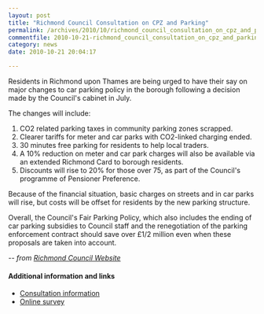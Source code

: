 ```yaml
---
layout: post
title: "Richmond Council Consultation on CPZ and Parking"
permalink: /archives/2010/10/richmond_council_consultation_on_cpz_and_parking.html
commentfile: 2010-10-21-richmond_council_consultation_on_cpz_and_parking
category: news
date: 2010-10-21 20:04:17

---
```


Residents in Richmond upon Thames are being urged to have their say on major changes to car parking policy in the borough following a decision made by the Council's cabinet in July.

The changes will include:

1.  CO2 related parking taxes in community parking zones scrapped.
2.  Clearer tariffs for meter and car parks with CO2-linked charging ended.
3.  30 minutes free parking for residents to help local traders.
4.  A 10% reduction on meter and car park charges will also be available via an extended Richmond Card to borough residents.
5.  Discounts will rise to 20% for those over 75, as part of the Council's programme of Pensioner Preference.

Because of the financial situation, basic charges on streets and in car parks will rise, but costs will be offset for residents by the new parking structure.

Overall, the Council's Fair Parking Policy, which also includes the ending of car parking subsidies to Council staff and the renegotiation of the parking enforcement contract should save over £1/2 million even when these proposals are taken into account.

<cite>-- from [Richmond Council Website](http://www.richmond.gov.uk/consultation_on_cpz_and_street_parking_charge_systems)

#### Additional information and links

-   [Consultation information](http://www.richmond.gov.uk/home/council_government_and_democracy/council/consulation_and_feedback/council_consultations/consultation_details.htm?id=C00468)
-   [Online survey](https://forms.richmond.gov.uk/AF3/an/default.aspx/RenderForm/?F.Name=NtbUuFTR1Sa)
